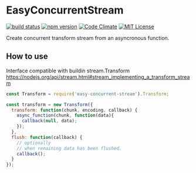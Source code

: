 # EasyConcurrentStream

[![build status](https://circleci.com/gh/ikeisuke/node-easy-concurrent-stream.svg?style=shield&circle-token=4c191000c662ac0bea7d4e1990dd4cef6c882d52)](https://circleci.com/gh/ikeisuke/node-easy-concurrent-stream)
[![npm version](https://badge.fury.io/js/easy-concurrent-stream.svg)](https://www.npmjs.com/package/easy-concurrent-stream)
[![Code Climate](https://codeclimate.com/github/ikeisuke/node-easy-concurrent-stream/badges/gpa.svg)](https://codeclimate.com/github/ikeisuke/node-easy-concurrent-stream)
[![MIT License](http://img.shields.io/badge/license-MIT-blue.svg?style=flat)](LICENSE)

Create concurrent transform stream from an asyncronous function.


## How to use

Interface compatible with buildin stream.Transform
https://nodejs.org/api/stream.html#stream_implementing_a_transform_stream

```javascript
const Transform = require('easy-concurrent-stream').Transform;

const transform = new Transform({
  transform: function(chunk, encoding, callback) {
    async_function(chunk, function(data){
      callback(null, data);
    });
  },
  flush: function(callback) {
    // optionally
    // when remaining data has been flushed.
    callback();
  }
});
```
